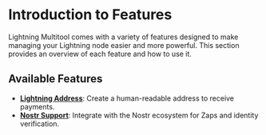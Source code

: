 # Introduction to Features

Lightning Multitool comes with a variety of features designed to make managing your Lightning node easier and more powerful. This section provides an overview of each feature and how to use it.

## Available Features

- **[Lightning Address](./lightning-address.md)**: Create a human-readable address to receive payments.
- **[Nostr Support](./nostr.md)**: Integrate with the Nostr ecosystem for Zaps and identity verification.
